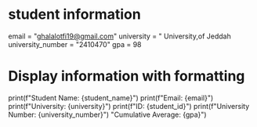 #  student information
email = "ghalalotfi19@gmail.com"
university = " University,of Jeddah 
university_number = "2410470"
gpa = 98

# Display information with formatting
print(f"Student Name: {student_name}")
print(f"Email: {email}")
print(f"University: {university}")
print(f"ID: {student_id}")
print(f"University Number: {university_number}")
"Cumulative Average: {gpa}")
